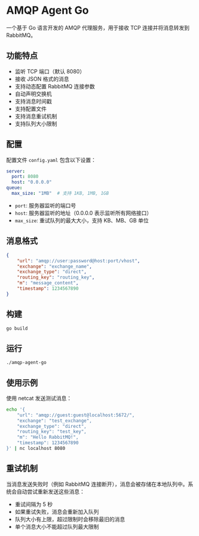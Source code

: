 # AMQP Agent Go

一个基于 Go 语言开发的 AMQP 代理服务，用于接收 TCP 连接并将消息转发到 RabbitMQ。

## 功能特点

- 监听 TCP 端口（默认 8080）
- 接收 JSON 格式的消息
- 支持动态配置 RabbitMQ 连接参数
- 自动声明交换机
- 支持消息时间戳
- 支持配置文件
- 支持消息重试机制
- 支持队列大小限制

## 配置

配置文件 `config.yaml` 包含以下设置：

```yaml
server:
  port: 8080
  host: "0.0.0.0"
queue:
  max_size: "1MB"  # 支持 1KB, 1MB, 1GB
```

- `port`: 服务器监听的端口号
- `host`: 服务器监听的地址（0.0.0.0 表示监听所有网络接口）
- `max_size`: 重试队列的最大大小，支持 KB、MB、GB 单位

## 消息格式

```json
{
    "url": "amqp://user:password@host:port/vhost",
    "exchange": "exchange_name",
    "exchange_type": "direct",
    "routing_key": "routing_key",
    "m": "message_content",
    "timestamp": 1234567890
}
```

## 构建

```bash
go build
```

## 运行

```bash
./amqp-agent-go
```

## 使用示例

使用 netcat 发送测试消息：

```bash
echo '{
    "url": "amqp://guest:guest@localhost:5672/",
    "exchange": "test_exchange",
    "exchange_type": "direct",
    "routing_key": "test_key",
    "m": "Hello RabbitMQ!",
    "timestamp": 1234567890
}' | nc localhost 8080
```

## 重试机制

当消息发送失败时（例如 RabbitMQ 连接断开），消息会被存储在本地队列中。系统会自动尝试重新发送这些消息：

- 重试间隔为 5 秒
- 如果重试失败，消息会重新加入队列
- 队列大小有上限，超过限制时会移除最旧的消息
- 单个消息大小不能超过队列最大限制